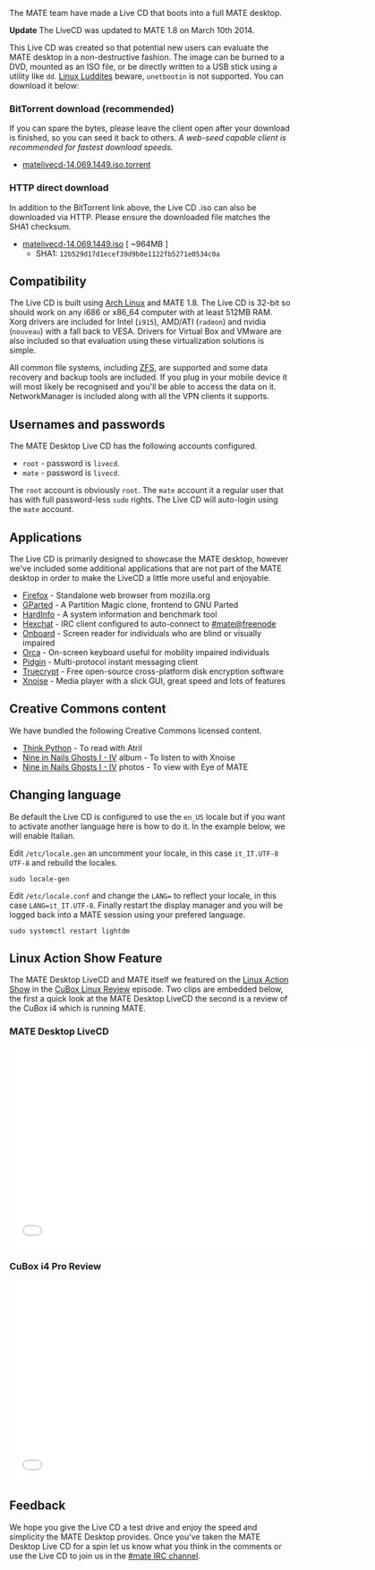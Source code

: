 <!-- 
.. link: 
.. description: 
.. tags: LiveCD,Arch Linux,News
.. date: 2014/01/30 00:17:32
.. title: MATE desktop Live CD
.. slug: 2014-01-30-mate-desktop-live-cd
.. author: Martin Wimpress
-->

The MATE team have made a Live CD that boots into a full MATE desktop.

<div class="alert alert-info"><strong>Update</strong> The LiveCD was updated to MATE 1.8 on March 10th 2014.</div>

This Live CD was created so that potential new users can evaluate the MATE 
desktop in a non-destructive fashion. The image can be burned to a DVD, 
mounted as an ISO file, or be directly written to a USB stick using a utility 
like `dd`. [Linux Luddites](http://linuxluddites.com/) beware, `unetbootin` is
not supported. You can download it below:

### BitTorrent download (recommended)

If you can spare the bytes, please leave the client open after your download 
is finished, so you can seed it back to others. *A web-seed capable client is 
recommended for fastest download speeds.*

  * [matelivecd-14.069.1449.iso.torrent](http://repo.mate-desktop.org/livecd/matelivecd-14.069.1449.iso.torrent)

### HTTP direct download

In addition to the BitTorrent link above, the Live CD .iso can also be
downloaded via HTTP. Please ensure the downloaded file matches the SHA1
checksum.

  * [matelivecd-14.069.1449.iso](http://repo.mate-desktop.org/livecd/matelivecd-14.069.1449.iso) [ ~964MB ]
    * SHA1: `12b529d17d1ecef39d9b0e1122fb5271e0534c0a`

## Compatibility

The Live CD is built using [Arch Linux](http://www.archlinux.org) and MATE 
1.8. The Live CD is 32-bit so should work on any i686 or x86_64 computer
with at least 512MB RAM. Xorg drivers are included for Intel (`i915`),
AMD/ATI (`radeon`) and nvidia (`nouveau`) with a fall back to VESA.
Drivers for Virtual Box and VMware are also included so that evaluation
using these virtualization solutions is simple.

All common file systems, including [ZFS](http://open-zfs.org), are supported 
and some data recovery and backup tools are included. If you plug in your 
mobile device it will most likely be recognised and you'll be able to access 
the data on it. NetworkManager is included along with all the VPN clients it 
supports.

## Usernames and passwords

The MATE Desktop Live CD has the following accounts configured.

  * `root` - password is `livecd`.
  * `mate` - password is `livecd`.

The `root` account is obviously `root`. The `mate` account it a regular user 
that has with full password-less `sudo` rights. The Live CD will auto-login 
using the `mate` account.

## Applications

The Live CD is primarily designed to showcase the MATE desktop, however we've 
included some additional applications that are not part of the MATE desktop in 
order to make the LiveCD a little more useful and enjoyable.

  * [Firefox](https://www.mozilla.org/firefox/)   - Standalone web browser from mozilla.org
  * [GParted](http://gparted.sourceforge.net)   - A Partition Magic clone, frontend to GNU Parted
  * [HardInfo](http://hardinfo.berlios.de/wiki/index.php/Main_Page)  - A system information and benchmark tool
  * [Hexchat](http://hexchat.github.io/)   - IRC client configured to auto-connect to [#mate@freenode](https://webchat.freenode.net/?channels=#mate)
  * [Onboard](http://www.gnome.org/projects/orca)      - Screen reader for individuals who are blind or visually impaired  
  * [Orca](http://www.gnome.org/projects/orca)      - On-screen keyboard useful for mobility impaired individuals
  * [Pidgin](http://pidgin.im/)    - Multi-protocol instant messaging client
  * [Truecrypt](http://www.truecrypt.org/) - Free open-source cross-platform disk encryption software
  * [Xnoise](http://www.xnoise-media-player.com/)    - Media player with a slick GUI, great speed and lots of features

## Creative Commons content

We have bundled the following Creative Commons licensed content.

  * [Think Python](http://www.greenteapress.com/thinkpython/)                        - To read with Atril
  * [Nine in Nails Ghosts I - IV](http://ghosts.nin.com/main/home) album   - To listen to with Xnoise
  * [Nine in Nails Ghosts I - IV](http://ghosts.nin.com/main/home) photos  - To view with Eye of MATE

## Changing language

Be default the Live CD is configured to use the `en_US` locale but if you want 
to activate another language here is how to do it. In the example below, we 
will enable Italian.

Edit `/etc/locale.gen` an uncomment your locale, in this case `it_IT.UTF-8 UTF-8`
and rebuild the locales.

    sudo locale-gen

Edit `/etc/locale.conf` and change the `LANG=` to reflect your locale, in this 
case `LANG=it_IT.UTF-8`. Finally restart the display manager and you will be 
logged back into a MATE session using your prefered language.

    sudo systemctl restart lightdm

## Linux Action Show Feature

The MATE Desktop LiveCD and MATE itself we featured on the [Linux Action 
Show](http://www.jupiterbroadcasting.com/show/linuxactionshow/) in the [CuBox 
Linux Review](http://www.jupiterbroadcasting.com/50842/cubox-linux-review-las-s30e08/) 
episode. Two clips are embedded below, the first a quick look at the MATE 
Desktop LiveCD the second is a review of the CuBox i4 which is running MATE.

### MATE Desktop LiveCD

<iframe width="640" height="360" src="//www.youtube.com/embed/y4OpjoJiAGE?start=608" frameborder="0" allowfullscreen></iframe>

### CuBox i4 Pro Review

<iframe width="640" height="360" src="//www.youtube.com/embed/y4OpjoJiAGE?start=1925" frameborder="0" allowfullscreen></iframe>

## Feedback

We hope you give the Live CD a test drive and enjoy the speed and simplicity 
the MATE Desktop provides. Once you've taken the MATE Desktop Live CD for a 
spin let us know what you think in the comments or use the Live CD to join us 
in the [#mate IRC channel](https://webchat.freenode.net/?channels=#mate).

